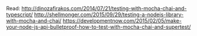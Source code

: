 Read:
http://dinozafirakos.com/2014/07/21/testing-with-mocha-chai-and-typescript/
http://shellmonger.com/2015/09/29/testing-a-nodejs-library-with-mocha-and-chai/
https://developmentnow.com/2015/02/05/make-your-node-js-api-bulletproof-how-to-test-with-mocha-chai-and-supertest/
